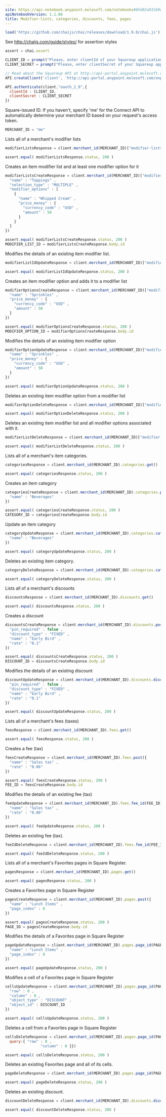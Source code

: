 ```yaml
---
site: https://api-notebook.anypoint.mulesoft.com/notebooks#85d02a93160e0044239c
apiNotebookVersion: 1.1.66
title: Modifier-lists, categories, discounts, fees, pages
---
```


```javascript
load('https://github.com/chaijs/chai/releases/download/1.9.0/chai.js')
```

See http://chaijs.com/guide/styles/ for assertion styles

```javascript
assert = chai.assert
```

```javascript
CLIENT_ID = prompt("Please, enter clientId of your Squareup application.")
CLIENT_SECRET = prompt("Please, enter clientSecret of your Squareup application.")
```

```javascript
// Read about the Squareup API at http://api-portal.anypoint.mulesoft.com/onpositive/api/squareup-api
API.createClient('client', 'http://api-portal.anypoint.mulesoft.com/onpositive/api/squareup-api/Squareup.raml');
```

```javascript
API.authenticate(client,"oauth_2_0",{
  clientId : CLIENT_ID,
  clientSecret : CLIENT_SECRET
})
```


Square-issued ID. If you haven't, specify 'me' for the Connect API to automatically determine your merchant ID based on your request's access token.

```javascript
MERCHANT_ID = "me"
```

Lists all of a merchant's modifier lists

```javascript
modifierListsResponse = client.merchant_id(MERCHANT_ID)["modifier-lists"].get()
```

```javascript
assert.equal( modifierListsResponse.status, 200 )
```

Creates an item modifier list and at least one modifier option for it

```javascript
modifierListsCreateResponse = client.merchant_id(MERCHANT_ID)["modifier-lists"].post({
  "name" : "Toppings" ,
  "selection_type" : "MULTIPLE" ,
  "modifier_options" : [
    {
      "name" : "Whipped Cream" ,
      "price_money" : {
        "currency_code" : "USD" ,
        "amount" : 50
      }
    }
  ]
})
```

```javascript
assert.equal( modifierListsCreateResponse.status, 200 )
MODIFIER_LIST_ID = modifierListsCreateResponse.body.id
```

Modifies the details of an existing item modifier list.

```javascript
modifierListIdUpdateResponse = client.merchant_id(MERCHANT_ID)["modifier-lists"].modifier_list_id(MODIFIER_LIST_ID).put()
```

```javascript
assert.equal( modifierListIdUpdateResponse.status, 200 )
```

Creates an item modifier option and adds it to a modifier list

```javascript
modifierOptionsCreateResponse = client.merchant_id(MERCHANT_ID)["modifier-lists"].modifier_list_id(MODIFIER_LIST_ID)["modifier-options"].post ({
  "name" : "Sprinkles" ,
  "price_money" : {
    "currency_code" : "USD" ,
    "amount" : 50
  }
})
```

```javascript
assert.equal( modifierOptionsCreateResponse.status, 200 )
MODIFIER_OPTION_ID = modifierOptionsCreateResponse.body.id
```

Modifies the details of an existing item modifier option

```javascript
modifierOptionUpdateResponse = client.merchant_id(MERCHANT_ID)["modifier-lists"].modifier_list_id(MODIFIER_LIST_ID)["modifier-options"].modifier_option_id(MODIFIER_OPTION_ID).put ({
  "name" : "Sprinkles" ,
  "price_money" : {
    "currency_code" : "USD" ,
    "amount" : 50
  }
})
```

```javascript
assert.equal( modifierOptionUpdateResponse.status, 200 )
```

Deletes an existing item modifier option from a modifier list

```javascript
modifierOptionDeleteResponse = client.merchant_id(MERCHANT_ID)["modifier-lists"].modifier_list_id(MODIFIER_LIST_ID)["modifier-options"].modifier_option_id(MODIFIER_OPTION_ID).delete()
```

```javascript
assert.equal( modifierOptionDeleteResponse.status, 200 )
```

Deletes an existing item modifier list and all modifier options associated with it.

```javascript
modifierListDeleteResponse = client.merchant_id(MERCHANT_ID)["modifier-lists"].modifier_list_id(MODIFIER_LIST_ID).delete()
```

```javascript
assert.equal( modifierListDeleteResponse.status, 200 )
```

Lists all of a merchant's item categories.

```javascript
categoriesResponse = client.merchant_id(MERCHANT_ID).categories.get()
```

```javascript
assert.equal( categoriesResponse.status, 200 )
```

Creates an item category

```javascript
categoriesCreateResponse = client.merchant_id(MERCHANT_ID).categories.post({
  "name" : "Beverages"
})
```

```javascript
assert.equal( categoriesCreateResponse.status, 200 )
CATEGORY_ID = categoriesCreateResponse.body.id
```

Update an item category

```javascript
categoryUpdateResponse = client.merchant_id(MERCHANT_ID).categories.category_id(CATEGORY_ID).put({
  "name" : "Beverages"
})
```

```javascript
assert.equal( categoryUpdateResponse.status, 200 )
```

Deletes an existing item category.

```javascript
categoryDeleteResponse = client.merchant_id(MERCHANT_ID).categories.category_id(CATEGORY_ID).delete()
```

```javascript
assert.equal( categoryDeleteResponse.status, 200 )
```

Lists all of a merchant's discounts

```javascript
discountsResponse = client.merchant_id(MERCHANT_ID).discounts.get()
```

```javascript
assert.equal( discountsResponse.status, 200 )
```

Creates a discount

```javascript
discountsCreateResponse = client.merchant_id(MERCHANT_ID).discounts.post({
  "pin_required" : false ,
  "discount_type" : "FIXED" ,
  "name" : "Early Bird" ,
  "rate" : "0.1"
})
```

```javascript
assert.equal( discountsCreateResponse.status, 200 )
DISCOUNT_ID = discountsCreateResponse.body.id
```

Modifies the details of an existing discount

```javascript
discountUpdateResponse = client.merchant_id(MERCHANT_ID).discounts.discount_id(DISCOUNT_ID).put({
  "pin_required" : false ,
  "discount_type" : "FIXED" ,
  "name" : "Early Bird" ,
  "rate" : "0.1"
})
```

```javascript
assert.equal( discountUpdateResponse.status, 200 )
```

Lists all of a merchant's fees (taxes)

```javascript
feesResponse = client.merchant_id(MERCHANT_ID).fees.get()
```

```javascript
assert.equal( feesResponse.status, 200 )
```

Creates a fee (tax)

```javascript
feesCreateResponse = client.merchant_id(MERCHANT_ID).fees.post({
  "name" : "Sales tax" ,
  "rate" : "0.06"
})
```

```javascript
assert.equal( feesCreateResponse.status, 200 )
FEE_ID = feesCreateResponse.body.id
```

Modifies the details of an existing fee (tax)

```javascript
feeUpdateResponse = client.merchant_id(MERCHANT_ID).fees.fee_id(FEE_ID).put({
  "name" : "Sales tax" ,
  "rate" : "0.06"
})
```

```javascript
assert.equal( feeUpdateResponse.status, 200 )
```

Deletes an existing fee (tax).

```javascript
feeIdDeleteResponse = client.merchant_id(MERCHANT_ID).fees.fee_id(FEE_ID).delete()
```

```javascript
assert.equal( feeIdDeleteResponse.status, 200 )
```

Lists all of a merchant's Favorites pages in Square Register.

```javascript
pagesResponse = client.merchant_id(MERCHANT_ID).pages.get()
```

```javascript
assert.equal( pagesResponse.status, 200 )
```

Creates a Favorites page in Square Register

```javascript
pagesCreateResponse = client.merchant_id(MERCHANT_ID).pages.post({
  "name" : "Lunch Items" ,
  "page_index" : 0
})
```

```javascript
assert.equal( pagesCreateResponse.status, 200 )
PAGE_ID = pagesCreateResponse.body.id
```

Modifies the details of a Favorites page in Square Register

```javascript
pageUpdateResponse = client.merchant_id(MERCHANT_ID).pages.page_id(PAGE_ID).put({
  "name" : "Lunch Items" ,
  "page_index" : 0
})
```

```javascript
assert.equal( pageUpdateResponse.status, 200 )
```

Modifies a cell of a Favorites page in Square Register

```javascript
cellsUpdateResponse = client.merchant_id(MERCHANT_ID).pages.page_id(PAGE_ID).cells.put({
  "row" : 0 ,
  "column" : 0 ,
  "object_type" : "DISCOUNT" ,
  "object_id" : DISCOUNT_ID
})
```

```javascript
assert.equal( cellsUpdateResponse.status, 200 )
```

Deletes a cell from a Favorites page in Square Register

```javascript
cellsDeleteResponse = client.merchant_id(MERCHANT_ID).pages.page_id(PAGE_ID).cells.delete({},{
  query:{ "row" : 0 ,
  				"column" : 0 }})
```

```javascript
assert.equal( cellsDeleteResponse.status, 200 )
```

Deletes an existing Favorites page and all of its cells.

```javascript
pageDeleteResponse = client.merchant_id(MERCHANT_ID).pages.page_id(PAGE_ID).delete()
```

```javascript
assert.equal( pageDeleteResponse.status, 200 )
```

Deletes an existing discount.

```javascript
discountDeleteResponse = client.merchant_id(MERCHANT_ID).discounts.discount_id(DISCOUNT_ID).delete()
```

```javascript
assert.equal( discountDeleteResponse.status, 200 )
```